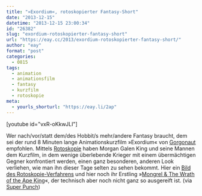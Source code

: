 ```yaml
---
title: "»Exordium«, rotoskopierter Fantasy-Short"
date: "2013-12-15"
datetime: "2013-12-15 23:00:34"
id: "26382"
slug: "exordium-rotoskopierter-fantasy-short"
url: "https://eay.cc/2013/exordium-rotoskopierter-fantasy-short/"
author: "eay"
format: "post"
categories:
  - 0815
tags:
  - animation
  - animationsfilm
  - fantasy
  - kurzfilm
  - rotoskopie
meta:
  - yourls_shorturl: "https://eay.li/2ap"
---
```


\[youtube id="vxR-oKkwJLI"\]

Wer nach/vor/statt dem/des Hobbit/s mehr/andere Fantasy braucht, dem sei der rund 8 Minuten lange Animationskurzfilm »Exordium« von [Gorgonaut](http://www.gorgonaut.net/) empfohlen. Mittels [Rotoskopie](https://de.wikipedia.org/wiki/Rotoskopie) haben Morgan Galen King und seine Mannen dem Kurzfilm, in dem wenige überlebende Krieger mit einem übermächtigen Gegner konfrontiert werden, einen ganz besonderen, anderen Look verliehen, wie man ihn dieser Tage selten zu sehen bekommt. Hier ein [Bild des Rotoskopie-Verfahrens](http://gorgonaut.tumblr.com/image/67589484574) und hier noch ihr Erstling »[Mongrel & The Wrath of the Ape King](https://www.youtube.com/watch?v=zXlEMIFUM-8)«, der technisch aber noch nicht ganz so ausgereift ist. (via [Super Punch](http://www.superpunch.net/2013/12/exordium-rotoscoped-fantasy-epic-by.html))

